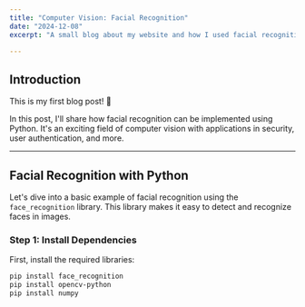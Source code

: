 ```yaml
---
title: "Computer Vision: Facial Recognition"
date: "2024-12-08"
excerpt: "A small blog about my website and how I used facial recognition in a project."

---
```


## Introduction
This is my first blog post! 🎉

In this post, I'll share how facial recognition can be implemented using Python. It's an exciting field of computer vision with applications in security, user authentication, and more.

---

## Facial Recognition with Python

Let's dive into a basic example of facial recognition using the `face_recognition` library. This library makes it easy to detect and recognize faces in images.

### Step 1: Install Dependencies

First, install the required libraries:

```bash
pip install face_recognition
pip install opencv-python
pip install numpy
